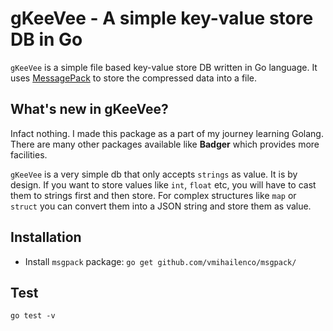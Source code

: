 # gKeeVee - A simple key-value store DB in Go
`gKeeVee` is a simple file based key-value store DB written in Go language. It uses [MessagePack](https://msgpack.org/index.html) to store the compressed data into a file.

## What's new in gKeeVee?

Infact nothing. I made this package as a part of my journey learning Golang. There are many other packages available like **Badger** which provides more facilities. 

`gKeeVee` is a very simple db that only accepts `strings` as value. It is by design. If you want to store values like `int`, `float` etc, you will have to cast them to strings first and then store. For complex structures like `map` or `struct` you can convert them into a JSON string and store them as value.

## Installation

- Install `msgpack` package:
`go get github.com/vmihailenco/msgpack/`

## Test
`go test -v`